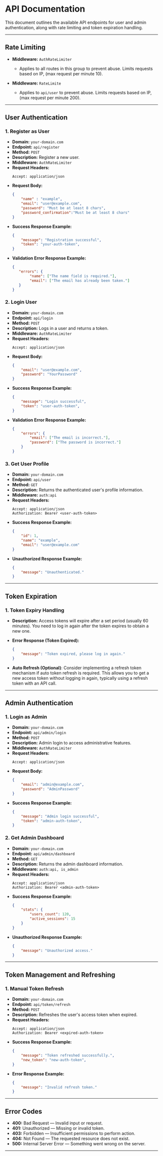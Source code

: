 # **API Documentation**

This document outlines the available API endpoints for user and admin authentication, along with rate limiting and token expiration handling.

---

## **Rate Limiting**

- **Middleware:** `AuthRateLimiter`  
  - Applies to all routes in this group to prevent abuse. Limits requests based on IP, (max request per minute 10).

- **Middleware:** `RateLimite`  
  - Applies to `api/user` to prevent abuse. Limits requests based on IP, (max request per minute 200).

---

## **User Authentication**

### 1. **Register as User**
- **Domain:** `your-domain.com`  
- **Endpoint:** `api/register`  
- **Method:** `POST`  
- **Description:** Register a new user.  
- **Middleware:** `AuthRateLimiter`  
- **Request Headers:**
    ```plaintext
    Accept: application/json
    ```
- **Request Body:**
    ```json
    {
        "name" : "example",
        "email": "user@example.com",
        "password": "Must be at least 8 chars",
        "password_confirmation":"Must be at least 8 chars"
    }
    ```
- **Success Response Example:**
    ```json
    {
        "message": "Registration successful",
        "token": "your-auth-token",
    }
    ```
- **Validation Error Response Example:**
    ```json
    {
       "errors": {
            "name": ["The name field is required."],
            "email": ["The email has already been taken."]
       }
    }
    ```

### 2. **Login User**
- **Domain:** `your-domain.com`  
- **Endpoint:** `api/login`  
- **Method:** `POST`  
- **Description:** Logs in a user and returns a token.  
- **Middleware:** `AuthRateLimiter`  
- **Request Headers:**
    ```plaintext
    Accept: application/json
    ```
- **Request Body:**
    ```json
    {
        "email": "user@example.com",
        "password": "YourPassword"
    }
    ```
- **Success Response Example:**
    ```json
    {
        "message": "Login successful",
        "token": "user-auth-token",
    }
    ```
- **Validation Error Response Example:**
    ```json
    {
        "errors": {
            "email": ["The email is incorrect."],
            "password": ["The password is incorrect."]
        }
    }
    ```

### 3. **Get User Profile**
- **Domain:** `your-domain.com`  
- **Endpoint:** `api/user`  
- **Method:** `GET`  
- **Description:** Returns the authenticated user's profile information.  
- **Middleware:** `auth:api`  
- **Request Headers:**
    ```plaintext
    Accept: application/json
    Authorization: Bearer <user-auth-token>
    ```
- **Success Response Example:**
    ```json
    {
        "id": 1,
        "name": "example",
        "email": "user@example.com"
    }
    ```
- **Unauthorized Response Example:**
    ```json
    {
        "message": "Unauthenticated."
    }
    ```

---

## **Token Expiration**

### 1. **Token Expiry Handling**
- **Description:** Access tokens will expire after a set period (usually 60 minutes). You need to log in again after the token expires to obtain a new one.
- **Error Response (Token Expired):**
    ```json
    {
        "message": "Token expired, please log in again."
    }
    ```

- **Auto Refresh (Optional)**: Consider implementing a refresh token mechanism if auto token refresh is required. This allows you to get a new access token without logging in again, typically using a refresh token with an API call.

---

## **Admin Authentication**

### 1. **Login as Admin**
- **Domain:** `your-domain.com`  
- **Endpoint:** `api/admin/login`  
- **Method:** `POST`  
- **Description:** Admin login to access administrative features.  
- **Middleware:** `AuthRateLimiter`  
- **Request Headers:**
    ```plaintext
    Accept: application/json
    ```
- **Request Body:**
    ```json
    {
        "email": "admin@example.com",
        "password": "AdminPassword"
    }
    ```
- **Success Response Example:**
    ```json
    {
        "message": "Admin login successful",
        "token": "admin-auth-token",
    }
    ```

### 2. **Get Admin Dashboard**
- **Domain:** `your-domain.com`  
- **Endpoint:** `api/admin/dashboard`  
- **Method:** `GET`  
- **Description:** Returns the admin dashboard information.  
- **Middleware:** `auth:api, is_admin`  
- **Request Headers:**
    ```plaintext
    Accept: application/json
    Authorization: Bearer <admin-auth-token>
    ```
- **Success Response Example:**
    ```json
    {
        "stats": {
            "users_count": 120,
            "active_sessions": 15
        }
    }
    ```
- **Unauthorized Response Example:**
    ```json
    {
        "message": "Unauthorized access."
    }
    ```

---

## **Token Management and Refreshing**

### 1. **Manual Token Refresh**
- **Domain:** `your-domain.com`  
- **Endpoint:** `api/token/refresh`  
- **Method:** `POST`  
- **Description:** Refreshes the user's access token when expired.  
- **Request Headers:**
    ```plaintext
    Accept: application/json
    Authorization: Bearer <expired-auth-token>
    ```
- **Success Response Example:**
    ```json
    {
        "message": "Token refreshed successfully.",
        "new_token": "new-auth-token",
    }
    ```
- **Error Response Example:**
    ```json
    {
        "message": "Invalid refresh token."
    }
    ```

---

## **Error Codes**

- **400:** Bad Request — Invalid input or request.
- **401:** Unauthorized — Missing or invalid token.
- **403:** Forbidden — Insufficient permissions to perform action.
- **404:** Not Found — The requested resource does not exist.
- **500:** Internal Server Error — Something went wrong on the server.

---
